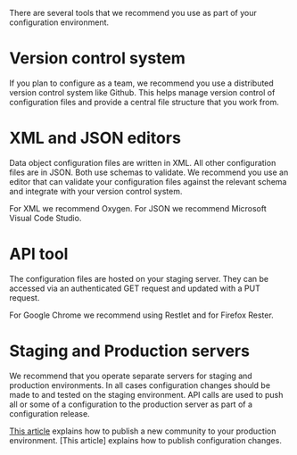 There are several tools that we recommend you use as part of your configuration environment.

# Version control system

If you plan to configure as a team, we recommend you use a distributed version control system like Github.  This helps manage version control of configuration files and provide a central file structure that you work from.

# XML and JSON editors

Data object configuration files are written in XML.  All other configuration files are in JSON.  Both use schemas to validate.  We recommend you use an editor that can validate your configuration files against the relevant schema and integrate with your version control system.

For XML we recommend Oxygen.  For JSON we recommend Microsoft Visual Code Studio.

# API tool

The configuration files are hosted on your staging server.  They can be accessed via an authenticated GET request and updated with a PUT request.

For Google Chrome we recommend using Restlet and for Firefox Rester.

# Staging and Production servers

We recommend that you operate separate servers for staging and production environments.  In all cases configuration changes should be made to and tested on the staging environment.  API calls are used to push all or some of a configuration to the production server as part of a configuration release.

[This article](https://github.com/kwantu/platformconfiguration/wiki/Publishing-a-new-community-to-the-production-server) explains how to publish a new community to your production environment.  [This article] explains how to publish configuration changes.